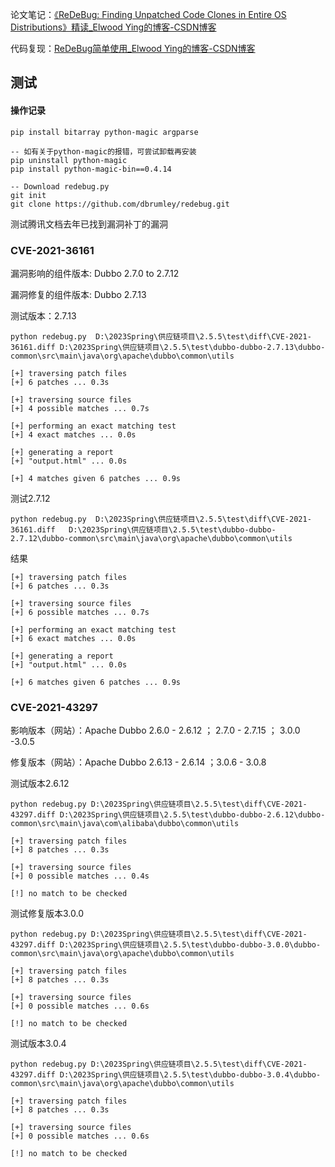 论文笔记：[《ReDeBug: Finding Unpatched Code Clones in Entire OS Distributions》精读_Elwood Ying的博客-CSDN博客](https://blog.csdn.net/yalecaltech/article/details/107040553)

代码复现：[ReDeBug简单使用_Elwood Ying的博客-CSDN博客](https://blog.csdn.net/yalecaltech/article/details/107226303)



## 测试

#### 操作记录

```shell
pip install bitarray python-magic argparse

-- 如有关于python-magic的报错，可尝试卸载再安装
pip uninstall python-magic
pip install python-magic-bin==0.4.14

-- Download redebug.py
git init 
git clone https://github.com/dbrumley/redebug.git

```



测试腾讯文档去年已找到漏洞补丁的漏洞

### CVE-2021-36161

漏洞影响的组件版本: Dubbo 2.7.0 to 2.7.12

漏洞修复的组件版本: Dubbo 2.7.13

测试版本：2.7.13 

```
python redebug.py  D:\2023Spring\供应链项目\2.5.5\test\diff\CVE-2021-36161.diff D:\2023Spring\供应链项目\2.5.5\test\dubbo-dubbo-2.7.13\dubbo-common\src\main\java\org\apache\dubbo\common\utils
```

```
[+] traversing patch files
[+] 6 patches ... 0.3s

[+] traversing source files
[+] 4 possible matches ... 0.7s

[+] performing an exact matching test
[+] 4 exact matches ... 0.0s

[+] generating a report
[+] "output.html" ... 0.0s

[+] 4 matches given 6 patches ... 0.9s
```

测试2.7.12

```
python redebug.py  D:\2023Spring\供应链项目\2.5.5\test\diff\CVE-2021-36161.diff   D:\2023Spring\供应链项目\2.5.5\test\dubbo-dubbo-2.7.12\dubbo-common\src\main\java\org\apache\dubbo\common\utils
```

结果

```
[+] traversing patch files
[+] 6 patches ... 0.3s

[+] traversing source files
[+] 6 possible matches ... 0.7s

[+] performing an exact matching test
[+] 6 exact matches ... 0.0s

[+] generating a report
[+] "output.html" ... 0.0s

[+] 6 matches given 6 patches ... 0.9s
```

### CVE-2021-43297

影响版本（网站）：Apache Dubbo 2.6.0  -  2.6.12 ； 2.7.0 - 2.7.15 ； 3.0.0 -3.0.5

修复版本（网站）：Apache Dubbo 2.6.13  -  2.6.14 ；3.0.6  -  3.0.8

测试版本2.6.12

```
python redebug.py D:\2023Spring\供应链项目\2.5.5\test\diff\CVE-2021-43297.diff D:\2023Spring\供应链项目\2.5.5\test\dubbo-dubbo-2.6.12\dubbo-common\src\main\java\com\alibaba\dubbo\common\utils
```

```
[+] traversing patch files
[+] 8 patches ... 0.3s

[+] traversing source files
[+] 0 possible matches ... 0.4s

[!] no match to be checked
```

测试修复版本3.0.0

```
python redebug.py D:\2023Spring\供应链项目\2.5.5\test\diff\CVE-2021-43297.diff D:\2023Spring\供应链项目\2.5.5\test\dubbo-dubbo-3.0.0\dubbo-common\src\main\java\org\apache\dubbo\common\utils
```

```
[+] traversing patch files
[+] 8 patches ... 0.3s

[+] traversing source files
[+] 0 possible matches ... 0.6s

[!] no match to be checked
```

测试版本3.0.4

```
python redebug.py D:\2023Spring\供应链项目\2.5.5\test\diff\CVE-2021-43297.diff D:\2023Spring\供应链项目\2.5.5\test\dubbo-dubbo-3.0.4\dubbo-common\src\main\java\org\apache\dubbo\common\utils
```

```
[+] traversing patch files
[+] 8 patches ... 0.3s

[+] traversing source files
[+] 0 possible matches ... 0.6s

[!] no match to be checked
```

